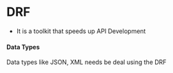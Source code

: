#
# DRF
- It is a toolkit that speeds up API Development 


#### Data Types
Data types like JSON, XML needs be deal using the DRF 
